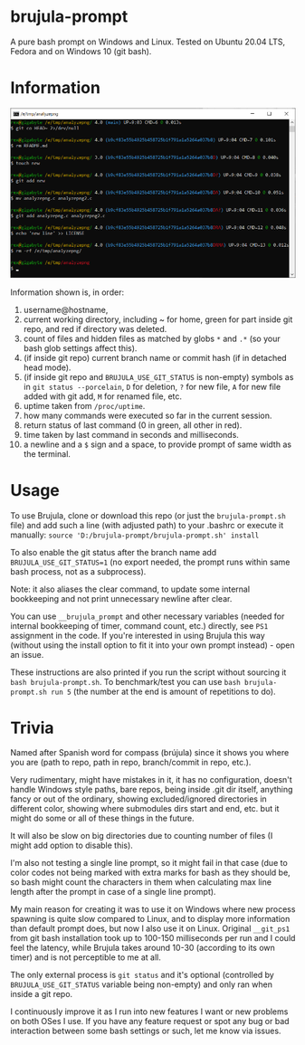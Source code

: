 # brujula-prompt

A pure bash prompt on Windows and Linux. Tested on Ubuntu 20.04 LTS, Fedora and on Windows 10 (git bash).

# Information

![screenshot1](screenshot1.png)

Information shown is, in order:
1. username@hostname,
1. current working directory, including ~ for home, green for part inside git repo, and red if directory was deleted.
1. count of files and hidden files as matched by globs `*` and `.*` (so your bash glob settings affect this).
1. (if inside git repo) current branch name or commit hash (if in detached head mode).
1. (if inside git repo and `BRUJULA_USE_GIT_STATUS` is non-empty) symbols as in `git status --porcelain`, `D` for deletion, `?` for new file, `A` for new file added with git add, `M` for renamed file, etc.
1. uptime taken from `/proc/uptime`.
1. how many commands were executed so far in the current session.
1. return status of last command (0 in green, all other in red).
1. time taken by last command in seconds and milliseconds.
1. a newline and a `$` sign and a space, to provide prompt of same width as the terminal.

# Usage

To use Brujula, clone or download this repo (or just the `brujula-prompt.sh` file) and add such a line (with adjusted path) to your .bashrc or execute it manually: `source 'D:/brujula-prompt/brujula-prompt.sh' install`

To also enable the git status after the branch name add `BRUJULA_USE_GIT_STATUS=1` (no export needed, the prompt runs within same bash process, not as a subprocess).

Note: it also aliases the clear command, to update some internal bookkeeping and not print unnecessary newline after clear.

You can use `__brujula_prompt` and other necessary variables (needed for internal bookkeeping of timer, command count, etc.) directly, see `PS1` assignment in the code.
If you're interested in using Brujula this way (without using the install option to fit it into your own prompt instead) - open an issue.

These instructions are also printed if you run the script without sourcing it `bash brujula-prompt.sh`. To benchmark/test you can use `bash brujula-prompt.sh run 5` (the number at the end is amount of repetitions to do).

# Trivia

Named after Spanish word for compass (brújula) since it shows you where you are (path to repo, path in repo, branch/commit in repo, etc.).

Very rudimentary, might have mistakes in it, it has no configuration, doesn't
handle Windows style paths, bare repos, being inside .git dir itself, anything
fancy or out of the ordinary, showing excluded/ignored
directories in different color, showing where submodules dirs start and end,
etc. but it might do some or all of these things in the future.

It will also be slow on big directories due to counting number of files (I might add option to disable this).

I'm also not testing a single line prompt, so it might fail in that case (due to color codes not being marked with extra marks for bash as they should be, so bash might count the characters in them when calculating max line length after the prompt in case of a single line prompt).

My main reason for creating it was to use it on Windows where new process spawning is quite slow compared to Linux,
and to display more information than default prompt does, but now I also use it on Linux. Original `__git_ps1` from
git bash installation took up to 100-150 milliseconds per run and I could feel the latency, while Brujula takes around
10-30 (according to its own timer) and is not perceptible to me at all.

The only external process is `git status` and it's optional (controlled by `BRUJULA_USE_GIT_STATUS`
variable being non-empty) and only ran when inside a git repo.

I continuously improve it as I run into new features I want or new problems on both OSes I use. If you have any
feature request or spot any bug or bad interaction between some bash settings or such, let me know via issues.
